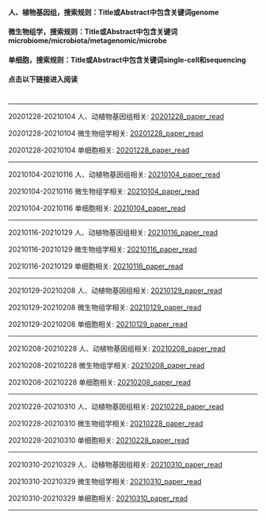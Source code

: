 #### 人、植物基因组，搜索规则：Title或Abstract中包含关键词genome
#### 微生物组学，搜索规则：Title或Abstract中包含关键词microbiome/microbiota/metagenomic/microbe
#### 单细胞，搜索规则：Title或Abstract中包含关键词single-cell和sequencing


#### 点击以下链接进入阅读

#

----------------------

20201228-20210104 人、动植物基因组相关:  [20201228_paper_read](https://wangpeng407.github.io/berry_papers/20201228_now1.out.html)

20201228-20210104 微生物组学相关:  [20201228_paper_read](https://wangpeng407.github.io/berry_papers/20201228_now2.out.html)

20201228-20210104 单细胞相关:  [20201228_paper_read](https://wangpeng407.github.io/berry_papers/20201228_now3.out.html)

----------------------

20210104-20210116 人、动植物基因组相关:  [20210104_paper_read](https://wangpeng407.github.io/berry_papers/20210104_now1.out.html)

20210104-20210116 微生物组学相关:  [20210104_paper_read](https://wangpeng407.github.io/berry_papers/20210104_now2.out.html)

20210104-20210116 单细胞相关:  [20210104_paper_read](https://wangpeng407.github.io/berry_papers/20210104_now3.out.html)


----------------------

20210116-20210129 人、动植物基因组相关:  [20210116_paper_read](https://wangpeng407.github.io/berry_papers/20210116_now1.out.html)

20210116-20210129 微生物组学相关:  [20210116_paper_read](https://wangpeng407.github.io/berry_papers/20210116_now2.out.html)

20210116-20210129 单细胞相关:  [20210116_paper_read](https://wangpeng407.github.io/berry_papers/20210116_now3.out.html)


----------------------

20210129-20210208 人、动植物基因组相关:  [20210129_paper_read](https://wangpeng407.github.io/berry_papers/20210129_now1.out.html)

20210129-20210208 微生物组学相关:  [20210129_paper_read](https://wangpeng407.github.io/berry_papers/20210129_now2.out.html)

20210129-20210208 单细胞相关:  [20210129_paper_read](https://wangpeng407.github.io/berry_papers/20210129_now3.out.html)


----------------------

20210208-20210228 人、动植物基因组相关:  [20210208_paper_read](https://wangpeng407.github.io/berry_papers/20210208_now1.out.html)

20210208-20210228 微生物组学相关:  [20210208_paper_read](https://wangpeng407.github.io/berry_papers/20210208_now2.out.html)

20210208-20210228 单细胞相关:  [20210208_paper_read](https://wangpeng407.github.io/berry_papers/20210208_now3.out.html)


----------------------

20210228-20210310 人、动植物基因组相关:  [20210228_paper_read](https://wangpeng407.github.io/berry_papers/20210228_now1.out.html)

20210228-20210310 微生物组学相关:  [20210228_paper_read](https://wangpeng407.github.io/berry_papers/20210228_now2.out.html)

20210228-20210310 单细胞相关:  [20210228_paper_read](https://wangpeng407.github.io/berry_papers/20210228_now3.out.html)


----------------------

20210310-20210329 人、动植物基因组相关:  [20210310_paper_read](https://wangpeng407.github.io/berry_papers/20210310_now1.out.html)

20210310-20210329 微生物组学相关:  [20210310_paper_read](https://wangpeng407.github.io/berry_papers/20210310_now2.out.html)

20210310-20210329 单细胞相关:  [20210310_paper_read](https://wangpeng407.github.io/berry_papers/20210310_now3.out.html)


----------------------

